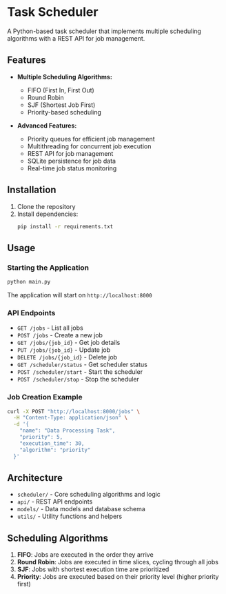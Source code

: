 # Task Scheduler

A Python-based task scheduler that implements multiple scheduling algorithms with a REST API for job management.

## Features

- **Multiple Scheduling Algorithms:**
  - FIFO (First In, First Out)
  - Round Robin
  - SJF (Shortest Job First)
  - Priority-based scheduling

- **Advanced Features:**
  - Priority queues for efficient job management
  - Multithreading for concurrent job execution
  - REST API for job management
  - SQLite persistence for job data
  - Real-time job status monitoring

## Installation

1. Clone the repository
2. Install dependencies:
   ```bash
   pip install -r requirements.txt
   ```

## Usage

### Starting the Application

```bash
python main.py
```

The application will start on `http://localhost:8000`

### API Endpoints

- `GET /jobs` - List all jobs
- `POST /jobs` - Create a new job
- `GET /jobs/{job_id}` - Get job details
- `PUT /jobs/{job_id}` - Update job
- `DELETE /jobs/{job_id}` - Delete job
- `GET /scheduler/status` - Get scheduler status
- `POST /scheduler/start` - Start the scheduler
- `POST /scheduler/stop` - Stop the scheduler

### Job Creation Example

```bash
curl -X POST "http://localhost:8000/jobs" \
  -H "Content-Type: application/json" \
  -d '{
    "name": "Data Processing Task",
    "priority": 5,
    "execution_time": 30,
    "algorithm": "priority"
  }'
```

## Architecture

- `scheduler/` - Core scheduling algorithms and logic
- `api/` - REST API endpoints
- `models/` - Data models and database schema
- `utils/` - Utility functions and helpers

## Scheduling Algorithms

1. **FIFO**: Jobs are executed in the order they arrive
2. **Round Robin**: Jobs are executed in time slices, cycling through all jobs
3. **SJF**: Jobs with shortest execution time are prioritized
4. **Priority**: Jobs are executed based on their priority level (higher priority first)
